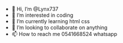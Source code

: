 - 👋 Hi, I’m @Lynx737
- 👀 I’m interested in coding 
- 🌱 I’m currently learning html css
- 💞️ I’m looking to collaborate on anything
- 📫 How to reach me 0541668524 whatsapp

<!---
Lynx737/Lynx737 is a ✨ special ✨ repository because its `README.md` (this file) appears on your GitHub profile.
You can click the Preview link to take a look at your changes.
--->
